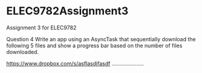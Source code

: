 # ELEC9782Assignment3
Assignment 3 for ELEC9782

Question 4
Write an app using an AsyncTask that sequentially download the following 5 files and show a progress bar based on the number of files downloaded.

https://www.dropbox.com/s/asflasdjfasdf
.....................
